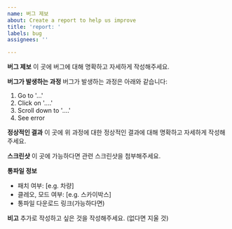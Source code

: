 ```yaml
---
name: 버그 제보
about: Create a report to help us improve
title: 'report: '
labels: bug
assignees: ''

---
```


**버그 제보**
이 곳에 버그에 대해 명확하고 자세하게 작성해주세요.

**버그가 발생하는 과정**
버그가 발생하는 과정은 아래와 같습니다:
1. Go to '...'
2. Click on '....'
3. Scroll down to '....'
4. See error

**정상적인 결과**
이 곳에 위 과정에 대한 정상적인 결과에 대해 명확하고 자세하게 작성해주세요.

**스크린샷**
이 곳에 가능하다면 관련 스크린샷을 첨부해주세요.

**통파일 정보**
 - 패치 여부: [e.g. 차량]
 - 클레오, 모드 여부: [e.g. 스카이박스]
 - 통파일 다운로드 링크(가능하다면)

**비고**
추가로 작성하고 싶은 것을 작성해주세요. (없다면 지울 것)
